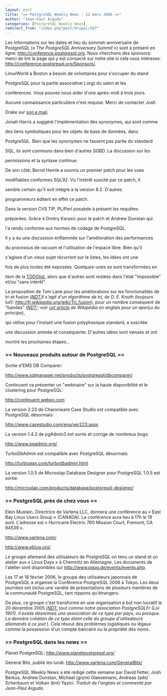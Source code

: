 ```yaml
---
layout: post
title: "== PostgreSQL Weekly News - 12 mars 2006 =="
author: "Jean-Paul Argudo"
categories: [PostgreSQL Weekly News]
redirect_from: "index.php?post/drupal/167"
---
```



<p>

Les informations sur les dates et lieu du sommet-anniversaire de PostgreSQL (<em>«&nbsp;The PostgreSQL Anniversary Summit&nbsp;»</em>) sont à présent en ligne: <a href="http://conference.postgresql.org" target="_blank">http://conference.postgresql.org</a>. Nous cherchons des sponsors: merci de lire la page qui y est consacré sur notre site si cela vous intéresse: <a href="http://conference.postgresql.org/Sponsors/" target="_blank">http://conference.postgresql.org/Sponsors/</a>.

</p>

<p>

LinuxWorld à Boston a besoin de volontaires pour s'occuper du stand

PostgreSQL pour la partie associative (.org) du salon et les

conférences. Vous pouvez nous aider d'une après-midi à trois jours.

Aucune connaissance particulière n'est requise. Merci de contacter Josh

Drake sur <a href="mailto:jd@commandprompt.com">son e.mail</a>.</p>

<p>

Jonah Harris a suggéré l'implémentation des synonymes, qui sont comme

des liens symboliques pour les objets de base de données, dans

PostgreSQL. Bien que les synonymes ne fassent pas partie du standard

SQL, ils sont communs dans bien d'autres SGBD. La discussion sur les

permissions et la syntaxe continue.</p>

<p>

De son côté, Bernd Hemle a soumis un premier patch pour les vues

modifiables conformes SQL92. Vu l'intérêt suscité par ce patch, il

semble certain qu'il soit intégré à la version 8.2. D'autres

programmeurs éditent en effet ce patch.</p>

<p>

Dans la version CVS TIP, PL/Perl possède à présent les requêtes

préparées. Grâce à Dmitry Karasic pour le patch et Andrew Dunstan qui

l'a rendu conforme aux normes de codage de PostgreSQL.</p>

<p>

Il y a eu une discussion enflammée sur l'amélioration des performances

du processus de vacuum et l'utilisation de l'espace libre. Bien qu'il

s'agisse d'un vieux sujet récurrent sur le listes, les idées ont une

fois de plus toutes été exposées. Quelques-unes se sont transformées en

item de la <a href="http://www.postgresql.org/docs/faqs.TODO.html" target="_blank">TODOlist</a>, alors que d'autres sont restées dans l'état "impossible" et/ou "sans intérêt".</p>

<p>

La proposition de Tom Lane pour les améliorations sur les fonctionalités de tri et fusion (<em><ins>NDT:</ins>Il s'agit d'un algorithme de tri, de D. E. Knuth (toujours lui!): <a href="http://fr.wikipedia.org/wiki/Tri_fusion" target="_blank">http://fr.wikipedia.org/wiki/Tri_fusion</a></em>), pour un nombre conséquent de "bandes" (<em><ins>NDT:</ins>: voir <a href="http://en.wikipedia.org/wiki/Merge_sort#Merge_sorting_tape_drives" target="_blank">cet article</a> de Wikipédia en anglais pour un aperçu du principe</em>),

qui utilise pour l'instant une fusion polyphasique standard, a suscitée

une discussion animée et conséquente. D'autres idées sont venues et ont

montré les prochaines étapes...</p>

<!--more-->


<h3>== Nouveaux produits autour de PostgreSQL ==</h3>

<p>

Sortie d'EMS DB Comparer:

<a href="http://www.sqlmanager.net/products/postgresql/dbcomparer/" target="_blank">http://www.sqlmanager.net/products/postgresql/dbcomparer/</a>

</p>

<p>

Continuent va présenter un "webinaire" sur la haute disponibilité et le clustering pour PostgreSQL:

<a href="http://continuent.webex.com" target="_blank">http://continuent.webex.com</a>

</p>

<p>

La version 2.23 de Charonware Case Studio est compatible avec PostgreSQL désormais:

<a href="http://www.casestudio.com/enu/ver223.aspx" target="_blank"> http://www.casestudio.com/enu/ver223.aspx</a>

</p>

<p>

La version 1.4.2 de pgAdmin3 est sortie et corrige de nombreux bugs:

<a href="http://www.pgadmin.org/" target="_blank">http://www.pgadmin.org/</a>

</p>

<p>

TurboDbAdmin est compatible avec PostgreSQL désormais:

<a href="http://turboajax.com/turbodbadmin.html" target="_blank"> http://turboajax.com/turbodbadmin.html</a>

</p>

<p>

La version 1.0.5 de Microolap Database Designer pour PostgreSQL 1.0.5 est sortie:

<a href="http://microolap.com/products/database/postgresql-designer/" target="_blank"> http://microolap.com/products/database/postgresql-designer/</a>

</p>

<h3>== PostgreSQL près de chez vous ==</h3>

<p>

Elein Mustain, Directrice de Varlena LLC, donnera une conférence au «&nbsp;East Bay Linux Users Group&nbsp;» (CANADA). La conférence aura lieu à 17h le 19 avril. L'adresse est «&nbsp;Hurricane Electric 760 Mission Court, Fremont, CA 94539&nbsp;».

<a href="http://www.varlena.com/" target="_blank">http://www.varlena.com/</a>

<a href="http://www.eblug.org/" target="_blank">http://www.eblug.org/</a>

</p>

<p>

Le groupe allemand des utilisateurs de PostgreSQL on tenu un stand et un atelier aux «&nbsp;Linux Days&nbsp;» à Chemnitz en Allemagne. Les documents de l'atelier sont disponibles sur <a href="http://www.pgug.de/events/events.php" target="_blank">http://www.pgug.de/events/events.php</a>.

</p>

<p>

Les 17 et 18 février 2006, le groupe des utilisateurs japonnais de PostgreSQL a organisé la Conférence PostgreSQL 2006 à Tokyo. Les deux journées ont inclus une variété de présentations de plusieurs membres de la communauté PostgreSQL, tant nippons qu'étrangers.

</p>

<p>

De plus, ce groupe c'est transformé en une organisation à but non lucratif le 20 décembre 2005 (<em><ins>NDT:</ins> tout comme notre association PostgreSQLFr (Loi 1901). Il existe désormais une association de ce type par pays, ou presque. La dernière création de ce type étant celle du groupe d'utilisateurs allemands à ce jour.</em>). Cela résout des problèmes logistiques ou légaux comme la possession d'un compte bancaire ou la propriété des noms.

</p>

<h3>== PostgreSQL dans les news ==</h3>

<p>

Planet PostgreSQL: <a href="http://www.planetpostgresql.org/" target="_blank">http://www.planetpostgresql.org/</a>

</p>

<p>

General Bits, publié les lundi: <a href="http://www.varlena.com/GeneralBits/" target="_blank">http://www.varlena.com/GeneralBits/</a>

</p>

<p>

PostgreSQL Weekly News a été rédigé cette semaine par David Fetter, Josh Berkus, Andrew Dunstan, Michael (grzm) Glaesemann, Andreas (ads) Scherbaum et Volkan (knt) Yazici. <em>Traduit de l'anglais et commenté par Jean-Paul Argudo.</em></p>